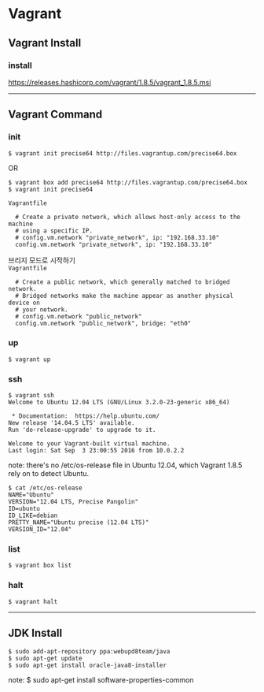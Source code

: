 Vagrant
=======

Vagrant Install 
---------------

### install

https://releases.hashicorp.com/vagrant/1.8.5/vagrant_1.8.5.msi

---

Vagrant Command 
---------------

### init

```
$ vagrant init precise64 http://files.vagrantup.com/precise64.box 
```
OR
```
$ vagrant box add precise64 http://files.vagrantup.com/precise64.box 
$ vagrant init precise64
```

`Vagrantfile`
```
  # Create a private network, which allows host-only access to the machine
  # using a specific IP.
  # config.vm.network "private_network", ip: "192.168.33.10"
  config.vm.network "private_network", ip: "192.168.33.10"
```

브리지 모드로 시작하기  
`Vagrantfile`
```
  # Create a public network, which generally matched to bridged network.
  # Bridged networks make the machine appear as another physical device on
  # your network.
  # config.vm.network "public_network"
  config.vm.network "public_network", bridge: "eth0"
```

### up

```
$ vagrant up
```

### ssh 

```
$ vagrant ssh 
Welcome to Ubuntu 12.04 LTS (GNU/Linux 3.2.0-23-generic x86_64)

 * Documentation:  https://help.ubuntu.com/
New release '14.04.5 LTS' available.
Run 'do-release-upgrade' to upgrade to it.

Welcome to your Vagrant-built virtual machine.
Last login: Sat Sep  3 23:00:55 2016 from 10.0.2.2
```

note: there's no /etc/os-release file in Ubuntu 12.04, which Vagrant 1.8.5 rely on to detect Ubuntu.

```
$ cat /etc/os-release
NAME="Ubuntu"
VERSION="12.04 LTS, Precise Pangolin"
ID=ubuntu
ID_LIKE=debian
PRETTY_NAME="Ubuntu precise (12.04 LTS)"
VERSION_ID="12.04"
```

### list 

```
$ vagrant box list 
```

### halt 

```
$ vagrant halt
```

---

JDK Install 
-----------

```
$ sudo add-apt-repository ppa:webupd8team/java
$ sudo apt-get update
$ sudo apt-get install oracle-java8-installer
```

note: 
$ sudo apt-get install software-properties-common


